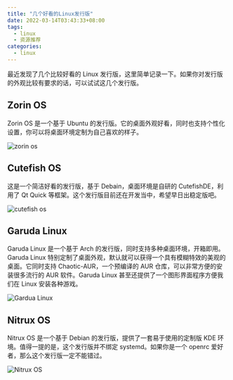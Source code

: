 ```yaml
---
title: "几个好看的Linux发行版"
date: 2022-03-14T03:43:33+08:00
tags:
  - linux
  - 资源推荐
categories:
  - linux
---
```


最近发现了几个比较好看的 Linux 发行版，这里简单记录一下。如果你对发行版的外观比较有要求的话，可以试试这几个发行版。

## Zorin OS

Zorin OS 是一个基于 Ubuntu 的发行版。它的桌面外观好看，同时也支持个性化设置，你可以将桌面环境定制为自己喜欢的样子。

![zorin os](https://s2.loli.net/2022/03/14/5el6oKVSzR1yTgi.png)

## Cutefish OS

这是一个简洁好看的发行版，基于 Debain，桌面环境是自研的 CutefishDE，利用了 Qt Quick 等框架。这个发行版目前还在开发当中，希望早日出稳定版吧。

![cutefish os](https://s2.loli.net/2022/03/14/Eja6HD3X5m27yBt.png)

## Garuda Linux

Garuda Linux 是一个基于 Arch 的发行版，同时支持多种桌面环境，开箱即用。Garuda Linux 特别定制了桌面外观，默认就可以获得一个具有模糊特效的美观的桌面。它同时支持 Chaotic-AUR，一个预编译的 AUR 仓库，可以非常方便的安装很多流行的 AUR 软件。Garuda Linux 甚至还提供了一个图形界面程序方便我们在 Linux 安装各种游戏。

![Gardua Linux](https://s2.loli.net/2022/03/14/oqmuOYQRrKUHA5F.png)

## Nitrux OS

Nitrux OS 是一个基于 Debian 的发行版，提供了一套易于使用的定制版 KDE 环境。值得一提的是，这个发行版并不绑定 systemd。如果你是一个 openrc 爱好者，那么这个发行版一定不能错过。

![Nitrux OS](https://nxos.org/wp-content/uploads/2022/01/Screenshot_20220129_174533.png)
